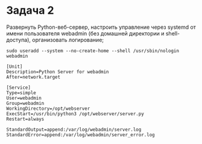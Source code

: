 # Задача 2
Развернуть Python-веб-сервер, настроить управление через systemd от имени пользователя webadmin (без домашней директории и shell-доступа), организовать логирование;

```
sudo useradd --system --no-create-home --shell /usr/sbin/nologin webadmin
```

```
[Unit]
Description=Python Server for webadmin
After=network.target

[Service]
Type=simple
User=webadmin
Group=webadmin
WorkingDirectory=/opt/webserver
ExecStart=/usr/bin/python3 /opt/webserver/server.py
Restart=always

StandardOutput=append:/var/log/webadmin/server.log
StandardError=append:/var/log/webadmin/server_error.log
```